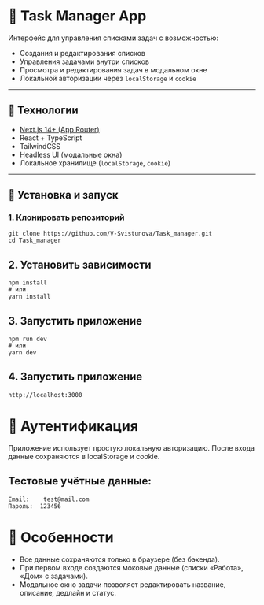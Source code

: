 # 📝 Task Manager App

Интерфейс для управления списками задач с возможностью:

- Создания и редактирования списков
- Управления задачами внутри списков
- Просмотра и редактирования задач в модальном окне
- Локальной авторизации через `localStorage` и `cookie`

---

## 🚀 Технологии

- [Next.js 14+ (App Router)](https://nextjs.org)
- React + TypeScript
- TailwindCSS
- Headless UI (модальные окна)
- Локальное хранилище (`localStorage`, `cookie`)

---

## 🔧 Установка и запуск

### 1. Клонировать репозиторий

```
git clone https://github.com/V-Svistunova/Task_manager.git
cd Task_manager
```

## 2. Установить зависимости

```
npm install
# или
yarn install
```

## 3. Запустить приложение
```
npm run dev
# или
yarn dev

```
## 4. Запустить приложение
```
http://localhost:3000
```

# 🔐 Аутентификация
Приложение использует простую локальную авторизацию. После входа данные сохраняются в localStorage и cookie.

## Тестовые учётные данные:
```
Email:    test@mail.com
Пароль:  123456
```

# 📌 Особенности
- Все данные сохраняются только в браузере (без бэкенда).
- При первом входе создаются моковые данные (списки «Работа», «Дом» с задачами).
- Модальное окно задачи позволяет редактировать название, описание, дедлайн и статус.
